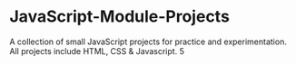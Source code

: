 # JavaScript-Module-Projects
A collection of small JavaScript projects for practice and experimentation.
All projects include HTML, CSS & Javascript.
5
